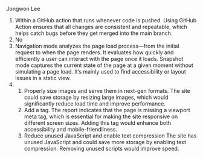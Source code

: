 Jongwon Lee
1. Within a GitHub action that runs whenever code is pushed. Using GitHub Action ensures that all changes are consistent and repeatable, which helps catch bugs before they get merged into the main branch. 
2. No
3. Navigation mode analyzes the page load process—from the initial request to when the page renders. It evaluates how quickly and efficiently a user can interact with the page once it loads. Snapshot mode captures the current state of the page at a given moment without simulating a page load. It’s mainly used to find accessibility or layout issues in a static view.
4. 
   1. Properly size images and serve them in next-gen formats. The site could save storage by resizing large images, which would significantly reduce load time and improve performance.
   2. Add a <meta name="viewport"> tag. The report indicates that the page is missing a viewport meta tag, which is essential for making the site responsive on different screen sizes. Adding this tag would enhance both accessibility and mobile-friendliness.
   3. Reduce unused JavaScript and enable text compression The site has unused JavaScript and could save more storage by enabling text compression. Removing unused scripts would improve speed.


